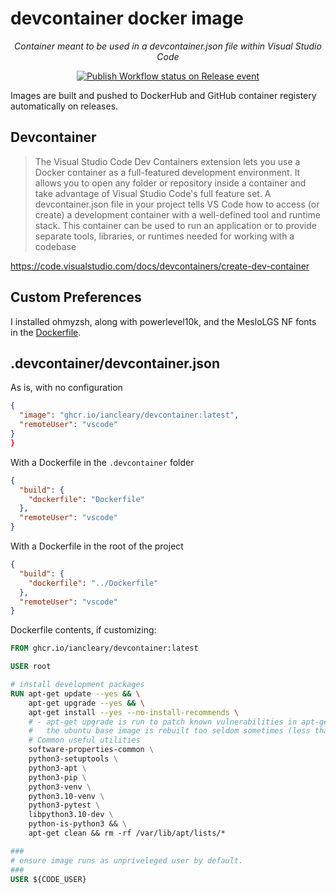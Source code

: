 # devcontainer docker image

<!-- markdownlint-disable MD033 -->
<p align="center">
    <em>Container meant to be used in a devcontainer.json file within Visual Studio Code</em>
</p>

<p align="center">
<a href="https://github.com/iancleary/devcontainer/actions/workflows/publish.yml" target="_blank">
    <img src="https://github.com/iancleary/devcontainer/actions/workflows/publish.yml/badge.svg?event=release" alt="Publish Workflow status on Release event">
</a>
</p>
<!-- markdownlint-enable MD033 -->

Images are built and pushed to DockerHub and GitHub container registery automatically on releases.

## Devcontainer

> The Visual Studio Code Dev Containers extension lets you use a Docker container as a full-featured development environment. It allows you to open any folder or repository inside a container and take advantage of Visual Studio Code's full feature set. A devcontainer.json file in your project tells VS Code how to access (or create) a development container with a well-defined tool and runtime stack. This container can be used to run an application or to provide separate tools, libraries, or runtimes needed for working with a codebase

<https://code.visualstudio.com/docs/devcontainers/create-dev-container>

## Custom Preferences

I installed ohmyzsh, along with powerlevel10k, and the MesloLGS NF fonts in the [Dockerfile](./Dockerfile).

## .devcontainer/devcontainer.json

As is, with no configuration

```json
{
  "image": "ghcr.io/iancleary/devcontainer:latest",
  "remoteUser": "vscode"
}
}
```

With a Dockerfile in the `.devcontainer` folder

```json
{
  "build": {
    "dockerfile": "Dockerfile"
  },
  "remoteUser": "vscode"
}
```

With a Dockerfile in the root of the project

```json
{
  "build": {
    "dockerfile": "../Dockerfile"
  },
  "remoteUser": "vscode"
}
```

Dockerfile contents, if customizing:

```Dockerfile
FROM ghcr.io/iancleary/devcontainer:latest

USER root

# install development packages
RUN apt-get update --yes && \
    apt-get upgrade --yes && \
    apt-get install --yes --no-install-recommends \
    # - apt-get upgrade is run to patch known vulnerabilities in apt-get packages as
    #   the ubuntu base image is rebuilt too seldom sometimes (less than once a month)
    # Common useful utilities
    software-properties-common \
    python3-setuptools \
    python3-apt \
    python3-pip \
    python3-venv \
    python3.10-venv \
    python3-pytest \
    libpython3.10-dev \
    python-is-python3 && \
    apt-get clean && rm -rf /var/lib/apt/lists/*

###
# ensure image runs as unpriveleged user by default.
###
USER ${CODE_USER}

```
